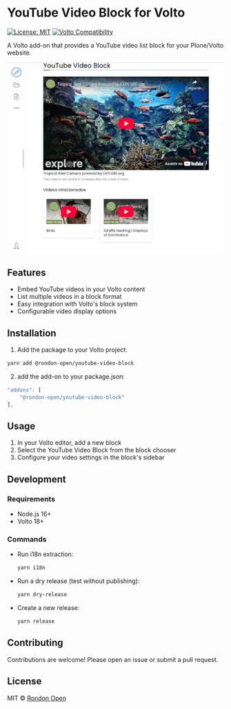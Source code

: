 # YouTube Video Block for Volto

[![License: MIT](https://img.shields.io/badge/License-MIT-yellow.svg)](https://opensource.org/licenses/MIT)
[![Volto Compatibility](https://img.shields.io/badge/Volto-%3E%3D18.0.0-blue)](https://github.com/plone/volto)

A Volto add-on that provides a YouTube video list block for your Plone/Volto website.

![youtube-video-block](preview.png)

## Features

- Embed YouTube videos in your Volto content
- List multiple videos in a block format
- Easy integration with Volto's block system
- Configurable video display options

## Installation

1) Add the package to your Volto project:

```bash
yarn add @rondon-open/youtube-video-block
```

2) add the add-on to your package.json:

```js
"addons": [
    "@rondon-open/youtube-video-block"
],
```

## Usage

1. In your Volto editor, add a new block
2. Select the YouTube Video Block from the block chooser
3. Configure your video settings in the block's sidebar

## Development

### Requirements

- Node.js 16+
- Volto 18+

### Commands

- Run i18n extraction:
  ```bash
  yarn i18n
  ```

- Run a dry release (test without publishing):
  ```bash
  yarn dry-release
  ```

- Create a new release:
  ```bash
  yarn release
  ```

## Contributing

Contributions are welcome! Please open an issue or submit a pull request.

## License

MIT © [Rondon Open](https://github.com/rondon-open)